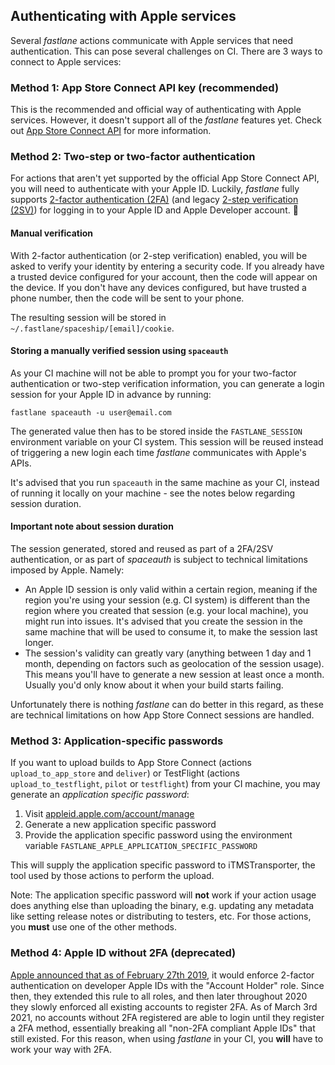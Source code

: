 ## Authenticating with Apple services

Several _fastlane_ actions communicate with Apple services that need authentication. This can pose several challenges on CI. There are 3 ways to connect to Apple services:

### Method 1: App Store Connect API key (recommended)

This is the recommended and official way of authenticating with Apple services. However, it doesn't support all of the _fastlane_ features yet. Check out [App Store Connect API](/app-store-connect-api) for more information.

### Method 2: Two-step or two-factor authentication

For actions that aren't yet supported by the official App Store Connect API, you will need to authenticate with your Apple ID. Luckily, _fastlane_ fully supports [2-factor authentication (2FA)](https://support.apple.com/en-us/HT204915) (and legacy [2-step verification (2SV)](https://support.apple.com/en-us/HT204152)) for logging in to your Apple ID and Apple Developer account. 🌟

#### Manual verification

With 2-factor authentication (or 2-step verification) enabled, you will be asked to verify your identity by entering a security code. If you already have a trusted device configured for your account, then the code will appear on the device. If you don't have any devices configured, but have trusted a phone number, then the code will be sent to your phone.

The resulting session will be stored in `~/.fastlane/spaceship/[email]/cookie`.

#### Storing a manually verified session using `spaceauth`

As your CI machine will not be able to prompt you for your two-factor authentication or two-step verification information, you can generate a login session for your Apple ID in advance by running:

```
fastlane spaceauth -u user@email.com
```

The generated value then has to be stored inside the `FASTLANE_SESSION` environment variable on your CI system. This session will be reused instead of triggering a new login each time _fastlane_ communicates with Apple's APIs.

It's advised that you run `spaceauth` in the same machine as your CI, instead of running it locally on your machine - see the notes below regarding session duration.

#### Important note about session duration

The session generated, stored and reused as part of a 2FA/2SV authentication, or as part of _spaceauth_ is subject to technical limitations imposed by Apple. Namely:

- An Apple ID session is only valid within a certain region, meaning if the region you're using your session (e.g. CI system) is different than the region where you created that session (e.g. your local machine), you might run into issues. It's advised that you create the session in the same machine that will be used to consume it, to make the session last longer.
- The session's validity can greatly vary (anything between 1 day and 1 month, depending on factors such as geolocation of the session usage). This means you'll have to generate a new session at least once a month. Usually you'd only know about it when your build starts failing.

Unfortunately there is nothing _fastlane_ can do better in this regard, as these are technical limitations on how App Store Connect sessions are handled.

### Method 3: Application-specific passwords

If you want to upload builds to App Store Connect (actions `upload_to_app_store` and `deliver`) or TestFlight (actions `upload_to_testflight`, `pilot` or `testflight`) from your CI machine, you may generate an _application specific password_:

1. Visit [appleid.apple.com/account/manage](https://appleid.apple.com/account/manage)
1. Generate a new application specific password
1. Provide the application specific password using the environment variable `FASTLANE_APPLE_APPLICATION_SPECIFIC_PASSWORD`

This will supply the application specific password to iTMSTransporter, the tool used by those actions to perform the upload.

Note: The application specific password will **not** work if your action usage does anything else than uploading the binary, e.g. updating any metadata like setting release notes or distributing to testers, etc. For those actions, you **must** use one of the other methods.

### Method 4: Apple ID without 2FA (deprecated)

[Apple announced that as of February 27th 2019](https://developer.apple.com/news/?id=02202019a), it would enforce 2-factor authentication on developer Apple IDs with the "Account Holder" role. Since then, they extended this rule to all roles, and then later throughout 2020 they slowly enforced all existing accounts to register 2FA. As of March 3rd 2021, no accounts without 2FA registered are able to login until they register a 2FA method, essentially breaking all "non-2FA compliant Apple IDs" that still existed. For this reason, when using _fastlane_ in your CI, you **will** have to work your way with 2FA.
